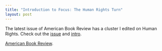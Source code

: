 ```yaml
---
title: "Introduction to Focus: The Human Rights Turn"
layout: post
---
```

The latest issue of American Book Review has a cluster I edited on Human Rights. Check out the [issue](http://americanbookreview.org/currentissue.asp) and [intro](http://muse.jhu.edu/login?auth=0&type=summary&url=/journals/american_book_review/v036/36.4.mcclennen.html).

[American Book Review](http://muse.jhu.edu/login?auth=0&type=summary&url=/journals/american_book_review/v036/36.4.mcclennen.html).
